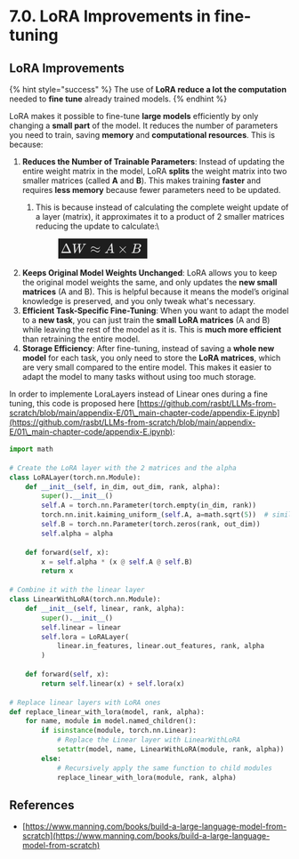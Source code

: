 # 7.0. LoRA Improvements in fine-tuning

## LoRA Improvements

{% hint style="success" %}
The use of **LoRA reduce a lot the computation** needed to **fine tune** already trained models.
{% endhint %}

LoRA makes it possible to fine-tune **large models** efficiently by only changing a **small part** of the model. It reduces the number of parameters you need to train, saving **memory** and **computational resources**. This is because:

1. **Reduces the Number of Trainable Parameters**: Instead of updating the entire weight matrix in the model, LoRA **splits** the weight matrix into two smaller matrices (called **A** and **B**). This makes training **faster** and requires **less memory** because fewer parameters need to be updated.
   1.  This is because instead of calculating the complete weight update of a layer (matrix), it approximates it to a product of 2 smaller matrices reducing the update to calculate:\


       <figure><img src="../../.gitbook/assets/image (9) (1).png" alt=""><figcaption></figcaption></figure>
2. **Keeps Original Model Weights Unchanged**: LoRA allows you to keep the original model weights the same, and only updates the **new small matrices** (A and B). This is helpful because it means the model’s original knowledge is preserved, and you only tweak what's necessary.
3. **Efficient Task-Specific Fine-Tuning**: When you want to adapt the model to a **new task**, you can just train the **small LoRA matrices** (A and B) while leaving the rest of the model as it is. This is **much more efficient** than retraining the entire model.
4. **Storage Efficiency**: After fine-tuning, instead of saving a **whole new model** for each task, you only need to store the **LoRA matrices**, which are very small compared to the entire model. This makes it easier to adapt the model to many tasks without using too much storage.

In order to implemente LoraLayers instead of Linear ones during a fine tuning, this code is proposed here [https://github.com/rasbt/LLMs-from-scratch/blob/main/appendix-E/01\_main-chapter-code/appendix-E.ipynb](https://github.com/rasbt/LLMs-from-scratch/blob/main/appendix-E/01\_main-chapter-code/appendix-E.ipynb):

```python
import math

# Create the LoRA layer with the 2 matrices and the alpha
class LoRALayer(torch.nn.Module):
    def __init__(self, in_dim, out_dim, rank, alpha):
        super().__init__()
        self.A = torch.nn.Parameter(torch.empty(in_dim, rank))
        torch.nn.init.kaiming_uniform_(self.A, a=math.sqrt(5))  # similar to standard weight initialization
        self.B = torch.nn.Parameter(torch.zeros(rank, out_dim))
        self.alpha = alpha

    def forward(self, x):
        x = self.alpha * (x @ self.A @ self.B)
        return x

# Combine it with the linear layer
class LinearWithLoRA(torch.nn.Module):
    def __init__(self, linear, rank, alpha):
        super().__init__()
        self.linear = linear
        self.lora = LoRALayer(
            linear.in_features, linear.out_features, rank, alpha
        )

    def forward(self, x):
        return self.linear(x) + self.lora(x)

# Replace linear layers with LoRA ones
def replace_linear_with_lora(model, rank, alpha):
    for name, module in model.named_children():
        if isinstance(module, torch.nn.Linear):
            # Replace the Linear layer with LinearWithLoRA
            setattr(model, name, LinearWithLoRA(module, rank, alpha))
        else:
            # Recursively apply the same function to child modules
            replace_linear_with_lora(module, rank, alpha)
```

## References

* [https://www.manning.com/books/build-a-large-language-model-from-scratch](https://www.manning.com/books/build-a-large-language-model-from-scratch)
